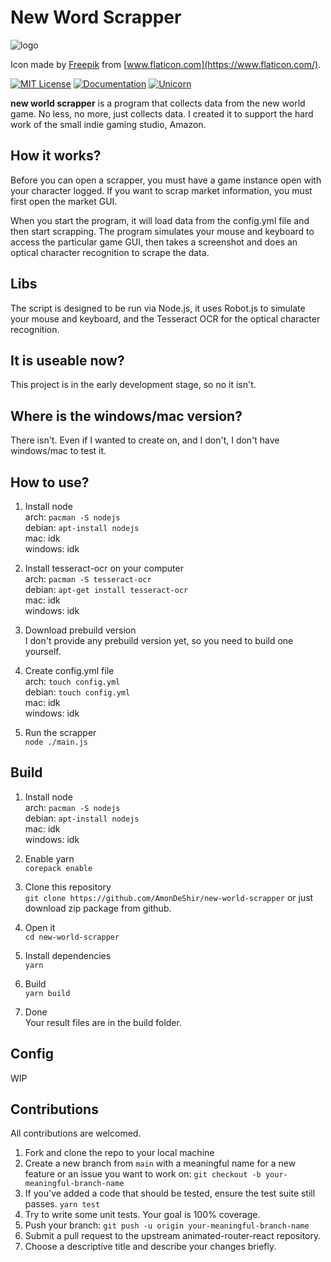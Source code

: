 # New Word Scrapper

![logo](https://user-images.githubusercontent.com/13831258/214187352-141e28ad-ca7d-4c68-9c0b-062e3ab4f5f3.png)

Icon made by [Freepik](https://www.freepik.com) from [www.flaticon.com](https://www.flaticon.com/).

[![MIT License](https://img.shields.io/badge/license-MIT-blue.svg?style=for-the-badge)](https://github.com/AmonDeShir/new-world-scrapper/blob/main/licence.md)
[![Documentation](https://img.shields.io/badge/Documentation-Github-brightgreen.svg?style=for-the-badge)](https://github.com/AmonDeShir/new-world-scrapper#how-to-use)
[![Unicorn](https://img.shields.io/badge/unicorn-approved-ff69b4?style=for-the-badge)](https://www.youtube.com/watch?v=9auOCbH5Ns4)

**new world scrapper** is a program that collects data from the new world game. No less, no more, just collects data.
I created it to support the hard work of the small indie gaming studio, Amazon.

## How it works?
Before you can open a scrapper, you must have a game instance open with your character logged. If you want to scrap market information, you must first open the market GUI.

When you start the program, it will load data from the config.yml file and then start scrapping. The program simulates your mouse and keyboard to access the particular game GUI, then takes a screenshot and does an optical character recognition to scrape the data.

## Libs
The script is designed to be run via Node.js, it uses Robot.js to simulate your mouse and keyboard, and the Tesseract OCR for the optical character recognition.

## It is useable now?
This project is in the early development stage, so no it isn't.

## Where is the windows/mac version?
There isn't. Even if I wanted to create on, and I don't, I don't have windows/mac to test it.

## How to use?
1. Install node
<br> arch: `pacman -S nodejs`
<br> debian: `apt-install nodejs`
<br> mac: idk
<br> windows: idk

2. Install tesseract-ocr on your computer 
<br>arch: `pacman -S tesseract-ocr`
<br>debian: `apt-get install tesseract-ocr`
<br>mac: idk
<br>windows: idk

3. Download prebuild version
<br>I don't provide any prebuild version yet, so you need to build one yourself.

4. Create config.yml file
<br> arch: `touch config.yml`
<br> debian: `touch config.yml`
<br> mac: idk
<br> windows: idk

5. Run the scrapper
<br> `node ./main.js`

## Build
1. Install node
<br> arch: `pacman -S nodejs`
<br> debian: `apt-install nodejs`
<br> mac: idk
<br> windows: idk

4. Enable yarn
<br> `corepack enable`

5. Clone this repository <br>
`git clone https://github.com/AmonDeShir/new-world-scrapper` or just download zip package from github. 

7. Open it
<br> `cd new-world-scrapper`

6. Install dependencies
<br> `yarn`

7. Build
<br> `yarn build`

8. Done
<br> Your result files are in the build folder.

## Config
WIP

## Contributions
All contributions are welcomed.

1. Fork and clone the repo to your local machine
2. Create a new branch from `main` with a meaningful name for a new feature or an issue you want to work on: `git checkout -b your-meaningful-branch-name`
3. If you've added a code that should be tested, ensure the test suite still passes. `yarn test`
4. Try to write some unit tests. Your goal is 100% coverage.
5. Push your branch: `git push -u origin your-meaningful-branch-name`
6. Submit a pull request to the upstream animated-router-react repository.
7. Choose a descriptive title and describe your changes briefly.
